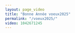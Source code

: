 ```yaml
---
layout: page_video
title: "Bonne Année voeux2025"
permalink: "/voeux2025/"
video: 1042671245
---
```

